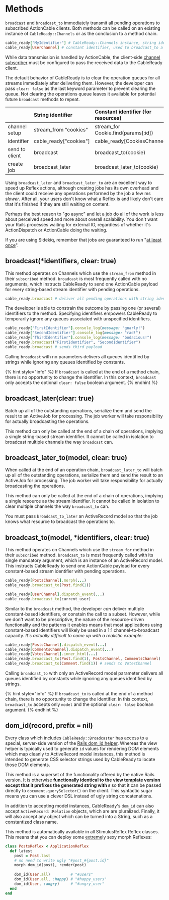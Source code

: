 # Methods

`broadcast` and `broadcast_to` immediately transmit all pending operations to subscribed ActionCable clients. Both methods can be called on an existing instance of `CableReady::Channels` or as the conclusion to a method chain.

```ruby
cable_ready["MyIdentifier"] # CableReady::Channels instance, string identifier
cable_ready[UserChannel] # constant identifier, used to broadcast_to a resource
```

While data transmission is handled by ActionCable, the client-side [channel subscriber](../hello-world.md#setup) must be configured to pass the received data to the CableReady client.

The default behavior of CableReady is to clear the operation queues for all streams immediately after delivering them. However, the developer can pass `clear: false` as the last keyword parameter to prevent clearing the queue. Not clearing the operations queue leaves it available for potential future `broadcast` methods to repeat.

|  | String identifier | Constant identifier \(for resources\) |
| :--- | :--- | :--- |
| channel setup | stream\_from "cookies" | stream\_for Cookie.find\(params\[:id\]\) |
| identifier | cable\_ready\["cookies"\] | cable\_ready\[CookiesChannel\] |
| send to client | broadcast | broadcast\_to\(cookie\) |
| create job | broadcast\_later | broadcast\_later\_to\(cookie\) |

Using `broadcast_later` and `broadcast_later_to` are an excellent way to speed up Reflex actions, although creating jobs has its own overhead and the client could receive any operations performed by the job a few ms _slower_. After all, your users don't know what a Reflex is and likely don't care that it's finished if they are still waiting on content.

Perhaps the best reason to "go async" and let a job do all of the work is less about perceived speed and more about overall scalability. You don't want your Rails processes waiting for external IO, regardless of whether it's ActionDispatch or ActionCable doing the waiting.

If you are using Sidekiq, remember that jobs are guaranteed to run "[at least once](https://stackoverflow.com/questions/65821152/sidekiq-will-execute-your-job-at-least-once-not-exactly-once)".

## broadcast\(\*identifiers, clear: true\)

This method operates on Channels which use the `stream_from` method in their `subscribed` method. `broadcast` is most frequently called with no arguments, which instructs CableReady to send one ActionCable payload for every string-based stream identifier with pending operations.

```ruby
cable_ready.broadcast # deliver all pending operations with string identifiers
```

The developer is able to constrain the outcome by passing one \(or several\) identifiers to the method. Specifying identifiers empowers CableReady to temporarily ignore any queues associated with unspecified identifiers.

```ruby
cable_ready["FirstIdentifier"].console_log(message: "gnarly!")
cable_ready["SecondIdentifier"].console_log(message: "rad!")
cable_ready["ThirdIdentifier"].console_log(message: "bodacious!")
cable_ready.broadcast("FirstIdentifier", "SecondIdentifier")
cable_ready.broadcast # sends third payload
```

Calling `broadcast` with no parameters delivers all queues identified by strings while ignoring any queues identified by constants.

{% hint style="info" %}
If `broadcast` is called at the end of a method chain, there is no opportunity to change the identifier. In this context, `broadcast` only accepts the optional `clear: false` boolean argument.
{% endhint %}

## broadcast\_later\(clear: true\)

Batch up all of the outstanding operations, serialize them and send the result to an ActiveJob for processing. The job worker will take responsibility for actually broadcasting the operations.

This method can only be called at the end of a chain of operations, implying a single string-based stream identifier. It cannot be called in isolation to broadcast multiple channels the way `broadcast` can.

## broadcast\_later\_to\(model, clear: true\)

When called at the end of an operation chain, `broadcast_later_to` will batch up all of the outstanding operations, serialize them and send the result to an ActiveJob for processing. The job worker will take responsibility for actually broadcasting the operations.

This method can only be called at the end of a chain of operations, implying a single resource as the stream identifier. It cannot be called in isolation to clear multiple channels the way `broadcast_to` can.

You must pass `broadcast_to_later` an ActiveRecord model so that the job knows what resource to broadcast the operations to.

## broadcast\_to\(model, \*identifiers, clear: true\)

This method operates on Channels which use the `stream_for` method in their `subscribed` method. `broadcast_to` is most frequently called with its single mandatory argument, which is an instance of an ActiveRecord model. This instructs CableReady to send one ActionCable payload for every constant-based stream identifier with pending operations.

```ruby
cable_ready[PostsChannel].morph(...)
cable_ready.broadcast_to(Post.find(1))

cable_ready[UserChannel].dispatch_event(...)
cable_ready.broadcast_to(current_user)
```

Similar to the `broadcast` method, the developer _can_ deliver multiple constant-based identifiers, or constain the call to a subset. However, while we don't want to be prescriptive, the nature of the resource-driven functionality and the patterns it enables means that most applications using constant-based identifiers will likely be used in a 1:1 channel-to-broadcast capacity. _It's actually difficult to come up with a realistic example:_

```ruby
cable_ready[PostsChannel].dispatch_event(...)
cable_ready[CommentsChannel].dispatch_event(...)
cable_ready[VotesChannel].inner_html(...)
cable_ready.broadcast_to(Post.find(1), PostsChannel, CommentsChannel)
cable_ready.broadcast_to(Comment.find(1)) # sends to VotesChannel
```

Calling `broadcast_to` with only an ActiveRecord model parameter delivers all queues identified by constants while ignoring any queues identified by strings.

{% hint style="info" %}
If `broadcast_to` is called at the end of a method chain, there is no opportunity to change the identifier. In this context, `broadcast_to` accepts only `model` and the optional `clear: false` boolean argument.
{% endhint %}

## dom\_id\(record, prefix = nil\)

Every class which includes `CableReady::Broadcaster` has access to a special, server-side version of the [Rails dom\_id helper](https://apidock.com/rails/ActionView/RecordIdentifier/dom_id). Whereas the view helper is typically used to generate `id` values for rendering DOM elements which map cleanly to ActiveRecord model instances, this method is intended to generate CSS selector strings used by CableReady to locate those DOM elements.

This method is a superset of the functionality offered by the native Rails version. It is otherwise **functionally identical to the view template version except that it prefixes the generated string with `#`** so that it can be passed directly to `document.querySelector()` on the client. This syntactic sugar means you can use a clever DSL instead of ugly string concatenations.

In addition to accepting model instances, CableReady's `dom_id` can also accept `ActiveRecord::Relation` objects, which are are pluralized. Finally, it will also accept any object which can be turned into a String, such as a constantized class name.

This method is automatically available in all StimulusReflex Reflex classes. This means that you can deploy some [extreme](https://www.youtube.com/watch?v=FO2Abp0FbA0)ly sexy morph Reflexes:

```ruby
class PostsReflex < ApplicationReflex
  def latest
    post = Post.last
    # no need to write ugly "#post_#{post.id}"
    morph dom_id(post), render(post)
    
    dom_id(User.all)         # "#users"
    dom_id(User.all, :happy) # "#happy_users"
    dom_id(User, :angry)     # "#angry_user"
  end
end
```

